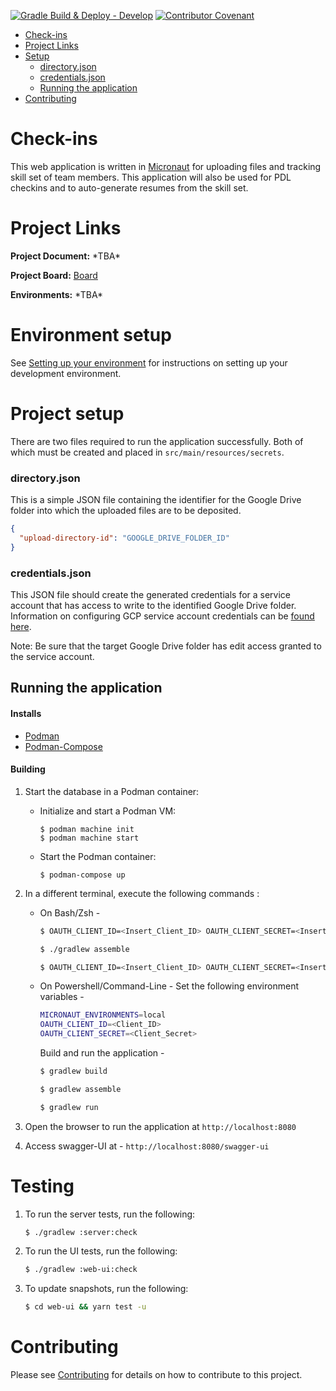 [![Gradle Build & Deploy - Develop](https://github.com/objectcomputing/check-ins/actions/workflows/gradle-build-development.yml/badge.svg)](https://github.com/objectcomputing/check-ins/actions/workflows/gradle-build-development.yml)
[![Contributor Covenant](https://img.shields.io/badge/Contributor%20Covenant-2.1-4baaaa.svg)](CODE_OF_CONDUCT.md)

<!-- TOC -->

- [Check-ins](#check-ins)
- [Project Links](#project-links)
- [Setup](#setup)
  - [directory.json](#directoryjson)
  - [credentials.json](#credentialsjson)
  - [Running the application](#running-the-application)
- [Contributing](#contributing)

<!-- /TOC -->

# Check-ins

This web application is written in [Micronaut](https://micronaut.io) for uploading files and tracking skill set of team members. This application will also be used for PDL checkins and to auto-generate resumes from the skill set.

# Project Links

**Project Document:** \*TBA\*

**Project Board:** [Board](https://github.com/objectcomputing/check-ins/projects)

**Environments:** \*TBA\*

# Environment setup

See [Setting up your environment](https://objectcomputing.github.io/check-ins/getting-started/setup/) for instructions on setting up your development environment.

# Project setup

There are two files required to run the application successfully. Both of which must be created and placed in
`src/main/resources/secrets`.

### directory.json

This is a simple JSON file containing the identifier for the Google Drive folder into which the uploaded files are to be deposited.

```json
{
  "upload-directory-id": "GOOGLE_DRIVE_FOLDER_ID"
}
```

### credentials.json

This JSON file should create the generated credentials for a service account that has access to write to the identified Google Drive folder. Information on configuring GCP service account credentials can be [found here](https://cloud.google.com/iam/docs/creating-managing-service-account-keys).

Note: Be sure that the target Google Drive folder has edit access granted to the service account.

<!-- the two required files are no longer needed -->

## Running the application

#### Installs

- [Podman](https://podman.io/)
- [Podman-Compose](https://github.com/containers/podman-compose)

#### Building

1. Start the database in a Podman container:
   - Initialize and start a Podman VM:
     ```shell
     $ podman machine init
     $ podman machine start
     ```
   - Start the Podman container:
     ```shell
     $ podman-compose up
     ```
2. In a different terminal, execute the following commands :

   - On Bash/Zsh -

     ```sh
     $ OAUTH_CLIENT_ID=<Insert_Client_ID> OAUTH_CLIENT_SECRET=<Insert_Client_Secret> MICRONAUT_ENVIRONMENTS=local ./gradlew build
     ```

     ```sh
     $ ./gradlew assemble
     ```

     ```sh
     $ OAUTH_CLIENT_ID=<Insert_Client_ID> OAUTH_CLIENT_SECRET=<Insert_Client_Secret> MICRONAUT_ENVIRONMENTS=local ./gradlew run
     ```

   - On Powershell/Command-Line -
     Set the following environment variables -
     ```sh
     MICRONAUT_ENVIRONMENTS=local
     OAUTH_CLIENT_ID=<Client_ID>
     OAUTH_CLIENT_SECRET=<Client_Secret>
     ```
     Build and run the application -
     ```sh
     $ gradlew build
     ```
     ```sh
     $ gradlew assemble
     ```
     ```sh
     $ gradlew run
     ```

3. Open the browser to run the application at `http://localhost:8080`
4. Access swagger-UI at - `http://localhost:8080/swagger-ui`

# Testing

1. To run the server tests, run the following:
    ```sh
    $ ./gradlew :server:check
    ```
2. To run the UI tests, run the following:
    ```sh
    $ ./gradlew :web-ui:check
    ```
3. To update snapshots, run the following:
    ```sh
    $ cd web-ui && yarn test -u
    ```

# Contributing

Please see [Contributing](./CONTRIBUTING.md) for details on how to contribute to this project.
